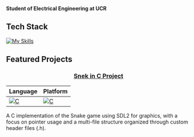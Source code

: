 **Student of Electrical Engineering at UCR**

## Tech Stack
[![My Skills](https://skillicons.dev/icons?i=github,latex,c,bash,anaconda,matlab,py,vim,vscode,linux&theme=dark)](https://skillicons.dev)

## Featured Projects
<div align="center">

### <a href="https://github.com/MavrosAilouros/Snake-in-C-project">Snek in C Project</a>
</div>

| **Language** | **Platform** | 
| :--- | :--- |
| [![C](https://skillicons.dev/icons?i=c&theme=dark)](https://skillicons.dev) | [![C](https://skillicons.dev/icons?i=linux&theme=dark)](https://skillicons.dev) |

A C implementation of the Snake game using SDL2 for graphics, with a focus on pointer usage and a multi-file structure organized through custom header files (.h).


